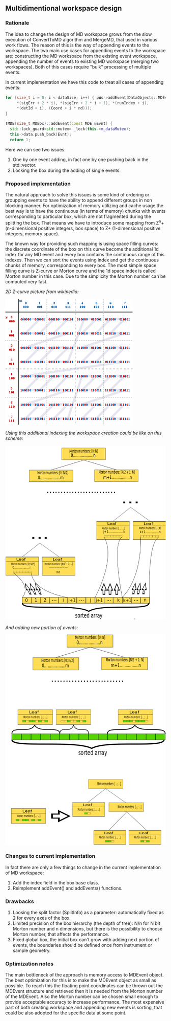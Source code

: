## Multidimentional workspace design

### Rationale

The idea to change the design of MD workspace grows from the slow execution of ConvertToMD algorithm and MergeMD, 
that used in various work flows. The reason of this is the way of appending events to the workspace. The two main use
cases for appending events to the workspace are: constructing the MD workspace from the existing event workspace, 
appending the number of events to existing MD workspace (merging two workspaces). Both of this cases require "bulk"
processing of multiple events. 

In current implementation we have this code to treat all cases of appending events:

``` c++
for (size_t i = 0; i < dataSize; i++) { pWs->addEvent(DataObjects::MDEvent<nd>(
     *(sigErr + 2 * i), *(sigErr + 2 * i + 1), *(runIndex + i),
     *(detId + i), (Coord + i * nd)));
}
```

```c++
TMDE(size_t MDBox)::addEvent(const MDE &Evnt) {
  std::lock_guard<std::mutex> _lock(this->m_dataMutex);
  this->data.push_back(Evnt);
  return 1;
```

Here we can see two issues:
1. One by one event adding, in fact one by one pushing back in the std::vector.  
2. Locking the box during the adding of single events.

### Proposed implementation

The natural approach to solve this issues is some kind of ordering or groupping events to have the ability to append
different groups in non blocking manner. For optimization of memory utilizing and cache usage the best way is to have the 
continuous (in terms of memory) chunks with events corresponding to particular box, which are not fragmented during the 
splitting the box. That means we have to introduce some mapping from Z<sup>n</sup>+ (n-dimensional positive integers, 
box space) to Z+ (1-dimensional positive integers, memory space).
 
The known way for providing such mapping is using space filling curves: the discrete coordinate of the
box on this curve become the additional 1d index for any MD event and every box contains the continuous range of this 
indexes. Then we can sort the events using index and get the continuous chunks of memory, corresponding to every box. 
The most simple space filling curve is Z-curve or Morton curve and the 1d space index is called Morton number in this
case. Due to the simplicity the Morton number can be computed very fast. 

*2D Z-curve picture from wikipedia:*

![MD workspace structure](Z-curve.png)


*Using this additional indexing the workspace creation could be like on this scheme:*


![MD workspace structure](MDSpace.png)


*And adding new portion of events:*  

![Merging thw new portion](merging_md_space.png) 

### Changes to current implementation

In fact there are only a few things to change in the current implementation of MD workspace:
1. Add the index field in the box base class.
2. Reimplement addEvent() and addEvents() functions. 

### Drawbacks

1. Loosing the split factor (SplitInfo) as a parameter: automatically fixed as 2 for every axes of the box.
2. Limited precision of the box hierarchy (the depth of tree): N/n for N bit Morton number and n dimensions, but there
is the possibility to choose Morton number, that affects the performance.
3. Fixed global box, the initial box can't grow with adding next portion of events, the boundaries should be defined
once from instrument or sample geometry. 

### Optimization notes

The main bottleneck of the approach is memory access to MDEvent object. The best optimization for this is to make the
MDEvent object as small as possible. To reach this the floating point coordinates can be thrown out the MDEvent structure 
and retrieved then it is needed from the Morton number of the MDEvent. Also the Morton number can be chosen small enough 
to provide acceptable accuracy to increase performance. The most expensive part of both creating workspace and appending
new events is sorting, that could be also adopted for the specific data at some point.
